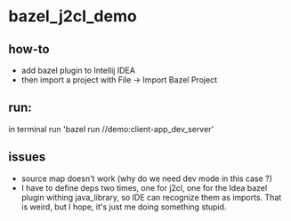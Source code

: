 # bazel_j2cl_demo

## how-to

* add bazel plugin to Intellij IDEA
* then import a project with File -> Import Bazel Project 

## run:
in terminal run 'bazel run //demo:client-app_dev_server'

## issues
* source map doesn't work (why do we need dev mode in this case ?)
* I have to define deps two times, one for j2cl, one for the Idea bazel plugin withing java_library, so IDE
  can recognize them as imports. That is weird, but I hope, it's just me doing something stupid.

